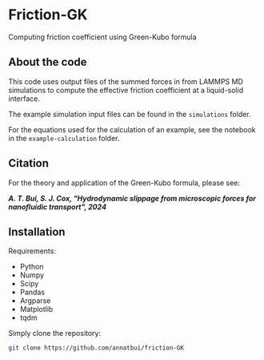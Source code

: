 # Friction-GK
Computing friction coefficient using Green-Kubo formula


## About the code

This code uses output files of the summed forces in from LAMMPS MD simulations to compute the effective friction coefficient at a liquid-solid interface. 

The example simulation input files can be found in the `simulations` folder.

For the equations used for the calculation of an example, see the notebook in the `example-calculation` folder.

## Citation

For the theory and application of the Green-Kubo formula, please see:

***A. T. Bui, S. J. Cox, "Hydrodynamic slippage from microscopic forces for nanofluidic transport", 2024***

## Installation

Requirements:
- Python
- Numpy
- Scipy
- Pandas
- Argparse
- Matplotlib
- tqdm

Simply clone the repository:
```sh
git clone https://github.com/annatbui/friction-GK
```

